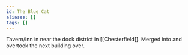 ```yaml
---
id: The Blue Cat
aliases: []
tags: []
---
```


Tavern/Inn in near the dock district in [[Chesterfield]]. Merged into and overtook the next building over.
